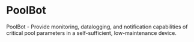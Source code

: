 # PoolBot
PoolBot - Provide monitoring, datalogging, and notification capabilities of critical pool parameters in a self-sufficient, low-maintenance device.

